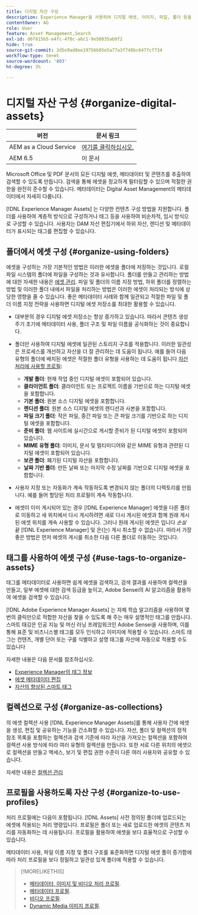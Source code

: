 ```yaml
---
title: 디지털 자산 구성
description: Experience Manager을 사용하여 디지털 에셋, 이미지, 파일, 폴더 등을 구성합니다.
contentOwner: AG
role: User
feature: Asset Management,Search
exl-id: d6f815b5-e4fc-4f8c-a6c1-9e50035ab9f2
hide: true
source-git-commit: 3d5e9ad8ee19756b05e5a77a3f748bc647fcf734
workflow-type: tm+mt
source-wordcount: '803'
ht-degree: 3%

---
```


# 디지털 자산 구성 {#organize-digital-assets}

| 버전 | 문서 링크 |
| -------- | ---------------------------- |
| AEM as a Cloud Service | [여기를 클릭하십시오.](https://experienceleague.adobe.com/docs/experience-manager-cloud-service/content/assets/manage/organize-assets.html?lang=en) |
| AEM 6.5 | 이 문서 |

Microsoft Office 및 PDF 문서의 모든 디지털 에셋, 메타데이터 및 콘텐츠를 추출하여 검색할 수 있도록 만듭니다. 검색을 통해 에셋을 정교하게 필터링할 수 있으며 적절한 권한을 완전히 준수할 수 있습니다. 메타데이터는 Digital Asset Management의 메타데이터에서 자세히 다룹니다.

[!DNL Experience Manager Assets] 는 다양한 컨텐츠 구성 방법을 지원합니다. 폴더를 사용하여 계층적 방식으로 구성하거나 태그 등을 사용하여 비순차적, 임시 방식으로 구성할 수 있습니다. 사용자는 DAM 자산 편집기에서 하위 자산, 렌디션 및 메타데이터가 표시되는 태그를 편집할 수 있습니다.

## 폴더에서 에셋 구성 {#organize-using-folders}

에셋을 구성하는 가장 기본적인 방법은 이러한 에셋을 폴더에 저장하는 것입니다. 로컬 파일 시스템의 폴더에 파일을 구성하는 것과 유사합니다. 폴더를 만들고 관리하는 방법에 대한 자세한 내용은 [에셋 관리](manage-assets.md). 파일 및 폴더의 이름 지정 방법, 하위 폴더를 정렬하는 방법 및 이러한 폴더 내에서 파일을 처리하는 방법은 이러한 에셋이 처리되는 방식에 상당한 영향을 줄 수 있습니다. 좋은 메타데이터 사례와 함께 일관되고 적절한 파일 및 폴더 이름 지정 전략을 사용하면 디지털 에셋 저장소를 최대한 활용할 수 있습니다.

* 대부분의 경우 디지털 에셋 저장소는 항상 증가하고 있습니다. 따라서 콘텐츠 생성 주기 초기에 메타데이터 사용, 폴더 구조 및 파일 이름을 공식화하는 것이 중요합니다.
* 폴더만 사용하여 디지털 에셋에 일관된 스토리지 구조를 적용합니다. 이러한 일관성은 프로세스를 개선하고 자산을 더 잘 관리하는 데 도움이 됩니다. 예를 들어 다음 유형의 폴더에 배치된 에셋은 적절한 폴더 유형을 사용하는 데 도움이 됩니다 [자산 처리에 사용할 프로필](processing-profiles.md):

   * **개발 폴더**: 현재 작업 중인 디지털 에셋이 포함되어 있습니다.
   * **클라이언트 폴더**: 클라이언트 또는 프로젝트 이름을 기반으로 하는 디지털 에셋을 포함합니다.
   * **기본 폴더**: 원본 소스 디지털 에셋을 포함합니다.
   * **렌디션 폴더**: 원본 소스 디지털 에셋의 렌디션과 사본을 포함합니다.
   * **파일 크기 폴더**: 작은 파일, 중간 파일 또는 큰 파일 크기를 기반으로 하는 디지털 에셋을 포함합니다.
   * **준비 폴더**: 웹 사이트에 실시간으로 게시할 준비가 된 디지털 에셋이 포함되어 있습니다.
   * **MIME 유형 폴더**: 이미지, 문서 및 멀티미디어와 같은 MIME 유형과 관련된 디지털 에셋이 포함되어 있습니다.
   * **보관 폴더**: 폐기된 디지털 자산을 포함합니다.
   * **날짜 기반 폴더**: 만든 날짜 또는 마지막 수정 날짜를 기반으로 디지털 에셋을 포함합니다.

* 사용자 지정 또는 자동화가 계속 작동하도록 변경되지 않는 폴더의 디렉토리를 만듭니다. 예를 들어 할당된 처리 프로필이 계속 작동합니다.
* 에셋이 이미 게시되어 있는 경우 [!DNL Experience Manager] 에셋을 다른 폴더로 이동하고 새 위치에서 다시 게시하려면 새로 다시 게시된 에셋과 함께 원래 게시된 에셋 위치를 계속 사용할 수 있습니다. 그러나 원래 게시된 에셋은 입니다 *손실* 끝 [!DNL Experience Manager] 및 은(는) 게시 취소할 수 없습니다. 따라서 가장 좋은 방법은 먼저 에셋의 게시를 취소한 다음 다른 폴더로 이동하는 것입니다.

## 태그를 사용하여 에셋 구성 {#use-tags-to-organize-assets}

태그를 메타데이터로 사용하면 쉽게 에셋을 검색하고, 검색 결과를 사용하여 컬렉션을 만들고, 일부 에셋에 대한 검색 등급을 높이고, Adobe Sensei의 AI 알고리즘을 활용하여 에셋을 검색할 수 있습니다.

[!DNL Adobe Experience Manager Assets] 는 자체 학습 알고리즘을 사용하여 몇 번의 클릭만으로 적합한 자산을 찾을 수 있도록 해 주는 매우 설명적인 태그를 만듭니다. 스마트 태깅은 인공 지능 및 머신 러닝 프레임워크인 Adobe Sensei을 사용하며, 이를 통해 표준 및 비즈니스별 태그를 모두 인식하고 이미지에 적용할 수 있습니다. 스마트 태그는 컨텐츠, 개별 단어 또는 구를 식별하고 설명 태그를 자산에 자동으로 적용할 수도 있습니다

자세한 내용은 다음 문서를 참조하십시오.

* [Experience Manager의 태그 정보](/help/sites-authoring/tags.md)
* [에셋 메타데이터 편집](metadata.md)
* [자산의 향상된 스마트 태그](enhanced-smart-tags.md)

## 컬렉션으로 구성 {#organize-as-collections}

의 에셋 컬렉션 사용 [!DNL Experience Manager Assets]를 통해 사용자 간에 에셋을 생성, 편집 및 공유하는 기능을 간소화할 수 있습니다. 자산, 폴더 및 컬렉션의 정적 참조 목록을 포함하는 컬렉션과 검색 기준에 따라 자산을 가져오는 컬렉션을 포함하여 컬렉션 사용 방식에 따라 여러 유형의 컬렉션을 만듭니다.  또한 서로 다른 위치의 에셋으로 컬렉션을 만들고 액세스, 보기 및 편집 권한 수준이 다른 여러 사용자와 공유할 수 있습니다.

자세한 내용은 [컬렉션 관리](manage-collections.md)

<!-- TBD items: add screenshots where applicable
Any hints/recommendations of when to use what method of organizing? Some examples of how organizing helps towards a better taxonomy and improved content velocity.
Add back links to blog posts by marketing?
-->

## 프로필을 사용하도록 자산 구성 {#organize-to-use-profiles}

처리 프로필에는 다음이 포함됩니다. [!DNL Assets] 사전 정의된 폴더에 업로드되는 에셋에 적용되는 처리 명령입니다. 프로필은 폴더 또는 새로 업로드한 에셋의 콘텐츠 처리를 자동화하는 데 사용됩니다. 프로필을 활용하여 에셋을 보다 효율적으로 구성할 수 있습니다.

메타데이터 사용, 파일 이름 지정 및 폴더 구조를 표준화하면 디지털 에셋 풀이 증가함에 따라 처리 프로필을 보다 정밀하고 일관성 있게 폴더에 적용할 수 있습니다.

>[!MORELIKETHIS]
>
>* [메타데이터, 이미지 및 비디오 처리 프로필](processing-profiles.md).
>* [메타데이터 프로필](/help/assets/metadata-config.md#metadata-profiles).
>* [비디오 프로필](video-profiles.md).
>* [Dynamic Media 이미지 프로필](image-profiles.md).

